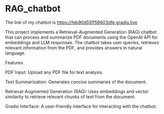 # RAG_chatbot
The link of my chatbot is  https://feb90d55ff56603dfe.gradio.live

This project implements a Retrieval-Augmented Generation (RAG) chatbot that can process and summarize PDF documents using the OpenAI API for embeddings and LLM responses. The chatbot takes user queries, retrieves relevant information from the PDF, and provides answers in natural language.


Features

PDF Input: Upload any PDF file for text analysis.

Text Summarization: Generates concise summaries of the document.

Retrieval-Augmented Generation (RAG): Uses embeddings and vector similarity to retrieve relevant chunks of text from the document.

Gradio Interface: A user-friendly interface for interacting with the chatbot.
